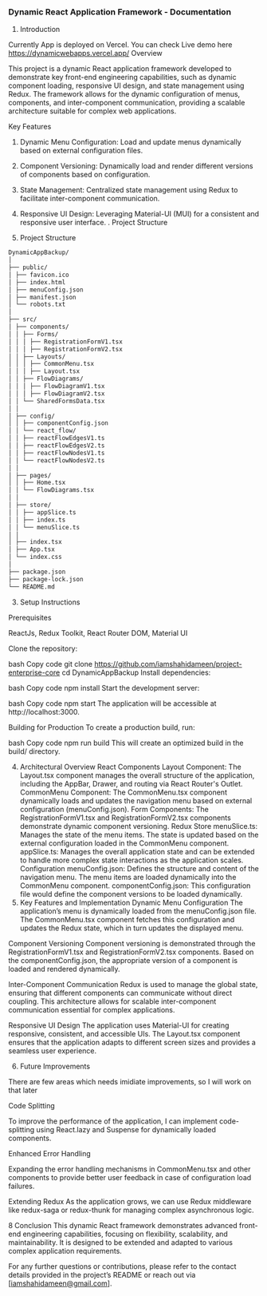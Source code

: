 ### Dynamic React Application Framework - Documentation

1. Introduction

Currently App is deployed on Vercel. You can check Live demo here
https://dynamicwebapps.vercel.app/
Overview

This project is a dynamic React application framework developed to demonstrate key front-end engineering capabilities, such as dynamic component loading, responsive UI design, and state management using Redux. The framework allows for the dynamic configuration of menus, components, and inter-component communication, providing a scalable architecture suitable for complex web applications.

Key Features

1.  Dynamic Menu Configuration: Load and update menus dynamically based on external configuration files.
2.  Component Versioning: Dynamically load and render different versions of components based on configuration.
3.  State Management: Centralized state management using Redux to facilitate inter-component communication.
4.  Responsive UI Design: Leveraging Material-UI (MUI) for a consistent and responsive user interface. . Project Structure

5.  Project Structure

```bash
DynamicAppBackup/
│
├── public/
│ ├── favicon.ico
│ ├── index.html
│ ├── menuConfig.json
│ ├── manifest.json
│ └── robots.txt
│
├── src/
│ ├── components/
│ │ ├── Forms/
│ │ │ ├── RegistrationFormV1.tsx
│ │ │ ├── RegistrationFormV2.tsx
│ │ ├── Layouts/
│ │ │ ├── CommonMenu.tsx
│ │ │ ├── Layout.tsx
│ │ ├── FlowDiagrams/
│ │ │ ├── FlowDiagramV1.tsx
│ │ │ ├── FlowDiagramV2.tsx
│ │ └── SharedFormsData.tsx
│ │
│ ├── config/
│ │ ├── componentConfig.json
│ │ └── react_flow/
│ │ ├── reactFlowEdgesV1.ts
│ │ ├── reactFlowEdgesV2.ts
│ │ ├── reactFlowNodesV1.ts
│ │ └── reactFlowNodesV2.ts
│ │
│ ├── pages/
│ │ ├── Home.tsx
│ │ └── FlowDiagrams.tsx
│ │
│ ├── store/
│ │ ├── appSlice.ts
│ │ ├── index.ts
│ │ └── menuSlice.ts
│ │
│ ├── index.tsx
│ ├── App.tsx
│ └── index.css
│
├── package.json
├── package-lock.json
└── README.md
```
3. Setup Instructions

Prerequisites

ReactJs, Redux Toolkit, React Router DOM, Material UI

Clone the repository:

bash
Copy code
git clone <https://github.com/iamshahidameen/project-enterprise-core>
cd DynamicAppBackup
Install dependencies:

bash
Copy code
npm install
Start the development server:

bash
Copy code
npm start
The application will be accessible at http://localhost:3000.

Building for Production
To create a production build, run:

bash
Copy code
npm run build
This will create an optimized build in the build/ directory.

4. Architectural Overview
   React Components
   Layout Component: The Layout.tsx component manages the overall structure of the application, including the AppBar, Drawer, and routing via React Router's Outlet.
   CommonMenu Component: The CommonMenu.tsx component dynamically loads and updates the navigation menu based on external configuration (menuConfig.json).
   Form Components: The RegistrationFormV1.tsx and RegistrationFormV2.tsx components demonstrate dynamic component versioning.
   Redux Store
   menuSlice.ts: Manages the state of the menu items. The state is updated based on the external configuration loaded in the CommonMenu component.
   appSlice.ts: Manages the overall application state and can be extended to handle more complex state interactions as the application scales.
   Configuration
   menuConfig.json: Defines the structure and content of the navigation menu. The menu items are loaded dynamically into the CommonMenu component.
   componentConfig.json: This configuration file would define the component versions to be loaded dynamically.
5. Key Features and Implementation
   Dynamic Menu Configuration
   The application’s menu is dynamically loaded from the menuConfig.json file. The CommonMenu.tsx component fetches this configuration and updates the Redux state, which in turn updates the displayed menu.

Component Versioning
Component versioning is demonstrated through the RegistrationFormV1.tsx and RegistrationFormV2.tsx components. Based on the componentConfig.json, the appropriate version of a component is loaded and rendered dynamically.

Inter-Component Communication
Redux is used to manage the global state, ensuring that different components can communicate without direct coupling. This architecture allows for scalable inter-component communication essential for complex applications.

Responsive UI Design
The application uses Material-UI for creating responsive, consistent, and accessible UIs. The Layout.tsx component ensures that the application adapts to different screen sizes and provides a seamless user experience.

6. Future Improvements

There are few areas which needs imidiate improvements, so I will work on that later

Code Splitting

To improve the performance of the application, I can implement code-splitting using React.lazy and Suspense for dynamically loaded components.

Enhanced Error Handling

Expanding the error handling mechanisms in CommonMenu.tsx and other components to provide better user feedback in case of configuration load failures.

Extending Redux
As the application grows, we can use Redux middleware like redux-saga or redux-thunk for managing complex asynchronous logic.

8 Conclusion
This dynamic React framework demonstrates advanced front-end engineering capabilities, focusing on flexibility, scalability, and maintainability. It is designed to be extended and adapted to various complex application requirements.

For any further questions or contributions, please refer to the contact details provided in the project’s README or reach out via [iamshahidameen@gmail.com].
